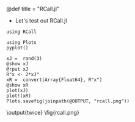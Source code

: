 @def title = "RCall.jl"

- Let's test out RCall.jl

```julia:prepareRCall
using RCall
```

```julia:twice
using Plots
pyplot()

xJ =  rand(3) 
@show xJ
@rput xJ
R"x <- 2*xJ"
xR =  convert(Array{Float64}, R"x")
@show xR
plot(xJ)
plot!(xR)
Plots.savefig(joinpath(@OUTPUT, "rcall.png"))
```

\output{twice}
\fig{rcall.png}